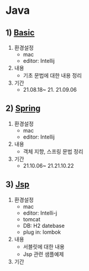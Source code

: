# Java
## 1) [Basic](./basic/)
1. 환경설정
    - mac
    - editor: Intellij 
2. 내용
   - 기초 문법에 대한 내용 정리
3. 기간
   - 21.08.18~ 21. 21.09.06

## 2) [Spring](./spring/)
1. 환경설정
    - mac
    - editor: Intellij 
2. 내용
   - 객체 지향, 스프링 문법 정리
3. 기간
   - 21.10.06~ 21.21.10.22

## 3) [Jsp](./jsp/)
1. 환경설정
    - mac
    - editor: Intelli-j 
    - tomcat
    - DB: H2 datebase
    - plug in: lombok
2. 내용
   - 서블릿에 대한 내용
   - Jsp 관련 샘플예제
3. 기간